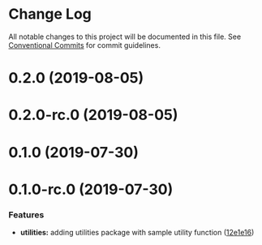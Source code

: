 # Change Log

All notable changes to this project will be documented in this file. See
[Conventional Commits](https://conventionalcommits.org) for commit guidelines.

# 0.2.0 (2019-08-05)

# 0.2.0-rc.0 (2019-08-05)

# 0.1.0 (2019-07-30)

# 0.1.0-rc.0 (2019-07-30)

### Features

- **utilities:** adding utilities package with sample utility function
  ([12e1e16](https://github.com/carbon-design-system/ibm-dotcom-library/tree/master/packages/utilities/commit/12e1e16))
